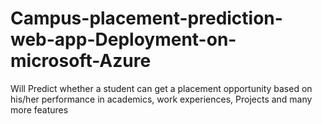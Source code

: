 # Campus-placement-prediction-web-app-Deployment-on-microsoft-Azure
Will Predict whether a student can get a placement opportunity based on his/her performance in academics, work experiences, Projects and many more features
